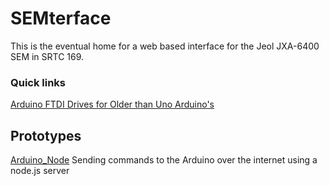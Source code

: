 SEMterface
==========

This is the eventual home for a web based interface for the Jeol JXA-6400 SEM in SRTC 169.

### Quick links
[Arduino FTDI Drives for Older than Uno Arduino's](http://www.ftdichip.com/Drivers/VCP.htm)

## Prototypes
[Arduino_Node](http://brandontilley.com/2012/03/02/controlling-an-arduino-from-nodejs.html) Sending commands to the Arduino over the internet using a node.js server

